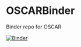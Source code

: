# OSCARBinder
Binder repo for OSCAR

[![Binder](https://mybinder.org/badge_logo.svg)](https://mybinder.org/v2/gh/johannesflake/OSCARBinder.git/master)
